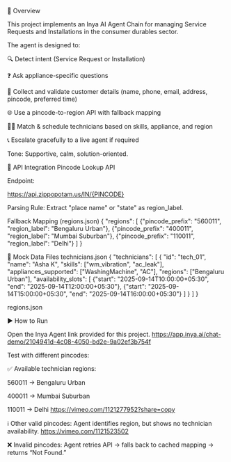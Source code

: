📌 Overview

This project implements an Inya AI Agent Chain for managing Service Requests and Installations in the consumer durables sector.

The agent is designed to:

🔍 Detect intent (Service Request or Installation)

❓ Ask appliance-specific questions

📝 Collect and validate customer details (name, phone, email, address, pincode, preferred time)

🌐 Use a pincode-to-region API with fallback mapping

👩‍🔧 Match & schedule technicians based on skills, appliance, and region

📞 Escalate gracefully to a live agent if required

Tone: Supportive, calm, solution-oriented.

🔗 API Integration
Pincode Lookup API

Endpoint:

https://api.zippopotam.us/IN/{PINCODE}


Parsing Rule: Extract "place name" or "state" as region_label.

Fallback Mapping (regions.json)
{
  "regions": [
    {"pincode_prefix": "560011", "region_label": "Bengaluru Urban"},
    {"pincode_prefix": "400011", "region_label": "Mumbai Suburban"},
    {"pincode_prefix": "110011", "region_label": "Delhi"}
  ]
}

📂 Mock Data Files
technicians.json
{
  "technicians": [
    {
      "id": "tech_01",
      "name": "Asha K",
      "skills": ["wm_vibration", "ac_leak"],
      "appliances_supported": ["WashingMachine", "AC"],
      "regions": ["Bengaluru Urban"],
      "availability_slots": [
        {"start": "2025-09-14T10:00:00+05:30", "end": "2025-09-14T12:00:00+05:30"},
        {"start": "2025-09-14T15:00:00+05:30", "end": "2025-09-14T16:00:00+05:30"}
      ]
    }
  ]
}

regions.json


▶️ How to Run

Open the Inya Agent link provided for this project. https://app.inya.ai/chat-demo/2104941d-4c08-4050-bd2e-9a02ef3b754f

Test with different pincodes:

✅ Available technician regions:

560011 → Bengaluru Urban

400011 → Mumbai Suburban

110011 → Delhi
https://vimeo.com/1121277952?share=copy

ℹ️ Other valid pincodes:
Agent identifies region, but shows no technician availability.   https://vimeo.com/1121523502

❌ Invalid pincodes:
Agent retries API → falls back to cached mapping → returns “Not Found.”
